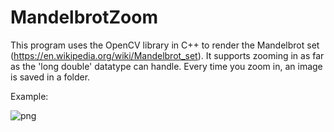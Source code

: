 # MandelbrotZoom
This program uses the OpenCV library in C++ to render the Mandelbrot set (https://en.wikipedia.org/wiki/Mandelbrot_set). It supports zooming in as far as the 'long double' datatype can handle. Every time you zoom in, an image is saved in a folder.

Example:

![png](mandelbrot.png)
